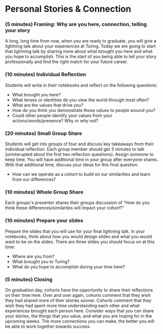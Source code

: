 # Personal Stories & Connection

### (5 minutes) Framing: Why are you here, connection, telling your story

A long, long time from now, when you are ready to graduate, you will give a lightning talk about your experiences at Turing.  Today we are going to start that lightning talk by sharing more about what brought you here and what you hope to accomplish.  This is the start of you being able to tell your story professionally and find the right match for your future career.  

### (10 minutes) Individual Reflection

Students will write in their notebooks and reflect on the following questions:
* What brought you here?  
* What lenses or identities do you view the world through most often?
* What are the values that drive you?
* How do you think you demonstrate those values to people around you?
* Could other people identify your values from your actions/words/presence? Why or why not?

### (20 minutes) Small Group Share

Students will get into groups of four and discuss key takeaways from their individual reflection. Each group member should get 3 minutes to talk (uninterupted about the first two reflection questions). Assign someone to keep time.  You will have additional time in your group after everyone shares.  With that additional time, discuss your ideas for this final question:
* How can we operate as a cohort to build on our similarities and learn from our differences?

### (10 minutes) Whole Group Share

Each groups's presenter shares their groups discussion of "How do you think these differences/similarites will impact your cohort?" 


### (10 minutes) Prepare your slides

Prepare the slides that you will use for your final lightning talk.  In your notebooks, think about how you would design slides and what you would want to be on the slides.  There are three slides you should focus on at this time:

* Where are you from?
* What brought you to Turing?
* What do you hope to accomplish during your time here?

### (5 minutes) Closing

On graduation day, cohorts have the opportunity to share their reflections on their time here.  Over and over again, cohorts comment that they wish they had shared more of their stories sooner.  Cohorts comment that they wish they had spent more time understanding each other and what experiences brought each person here.  Consider ways that you can share your stories, the things that you value, and what you are hoping for in the upcoming weeks.  The more connections you can make, the better you will be able to work together towards success.  
